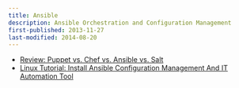 ```yaml
---
title: Ansible
description: Ansible Orchestration and Configuration Management
first-published: 2013-11-27
last-modified: 2014-08-20
---
```


*   [Review: Puppet vs. Chef vs. Ansible vs. Salt](http://www.infoworld.com/d/data-center/review-puppet-vs-chef-vs-ansible-vs-salt-231308)
*   [Linux Tutorial: Install Ansible Configuration Management And IT Automation Tool](http://www.cyberciti.biz/python-tutorials/linux-tutorial-install-ansible-configuration-management-and-it-automation-tool/)
